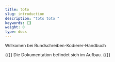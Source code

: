 ```yaml
---
title: toto
slug: introduction
description: "toto toto "
keywords: []
weight: 0
type: docs
---
```


Willkomen bei Rundschreiben-Kodierer-Handbuch

{{<alert color="info">}}
Die Dokumentation befindet sich im Aufbau.
{{</alert>}}

